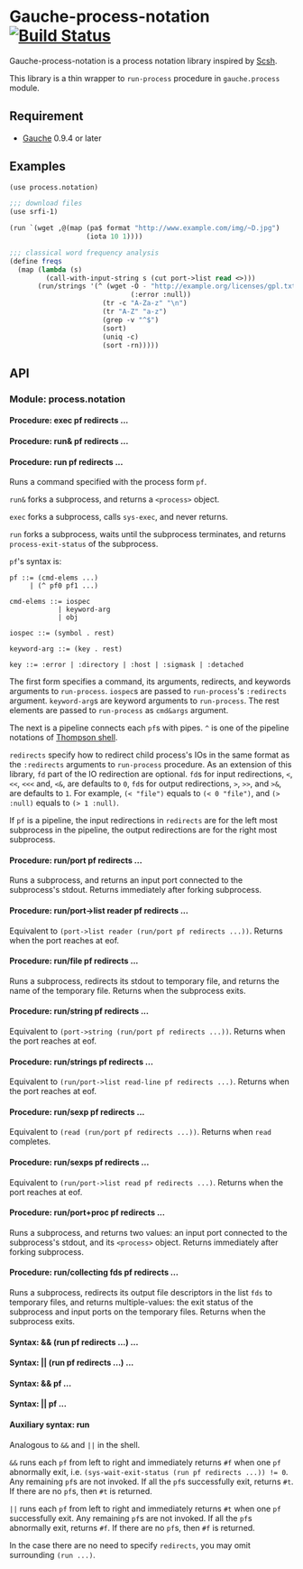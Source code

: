 # Gauche-process-notation [![Build Status](https://travis-ci.org/leque/Gauche-process-notation.svg?branch=master)](https://travis-ci.org/leque/Gauche-process-notation)
Gauche-process-notation is a process notation library inspired by
[Scsh](http://www.scsh.net/).

This library is a thin wrapper to `run-process` procedure in
`gauche.process` module.

## Requirement

* [Gauche](http://practical-scheme.net/gauche/) 0.9.4 or later

## Examples

```scheme
(use process.notation)

;;; download files
(use srfi-1)

(run `(wget ,@(map (pa$ format "http://www.example.com/img/~D.jpg")
                   (iota 10 1))))

;;; classical word frequency analysis
(define freqs
  (map (lambda (s)
         (call-with-input-string s (cut port->list read <>)))
       (run/strings '(^ (wget -O - "http://example.org/licenses/gpl.txt"
                              (:error :null))
                       (tr -c "A-Za-z" "\n")
                       (tr "A-Z" "a-z")
                       (grep -v "^$")
                       (sort)
                       (uniq -c)
                       (sort -rn)))))
```

## API
### Module: process.notation
#### Procedure: exec pf redirects ...
#### Procedure: run& pf redirects ...
#### Procedure: run pf redirects ...

Runs a command specified with the process form `pf`.

`run&` forks a subprocess, and returns a `<process>` object.

`exec` forks a subprocess, calls `sys-exec`, and never returns.

`run` forks a subprocess, waits until the subprocess terminates,
and returns `process-exit-status` of the subprocess.

`pf`'s syntax is:

```
pf ::= (cmd-elems ...)
     | (^ pf0 pf1 ...)

cmd-elems ::= iospec
            | keyword-arg
            | obj

iospec ::= (symbol . rest)

keyword-arg ::= (key . rest)

key ::= :error | :directory | :host | :sigmask | :detached
```

The first form specifies a command, its arguments, redirects, and
keywords arguments to `run-process`. `iospec`s are
passed to `run-process`'s `:redirects` argument.
`keyword-arg`s are keyword arguments to `run-process`.
The rest elements are passed to `run-process` as `cmd&args` argument.

The next is a pipeline connects each `pf`s with pipes.
`^` is one of the pipeline notations of
[Thompson shell](http://en.wikipedia.org/wiki/Thompson_shell).

`redirects` specify how to redirect child process's IOs in the same format
as the `:redirects` arguments to `run-process` procedure.
As an extension of this library, `fd` part of the IO redirection are optional.
`fd`s for input redirections, `<`, `<<`, `<<<` and, `<&`, are defaults to `0`,
`fd`s for output redirections, `>`, `>>`, and `>&`, are defaults to `1`.
For example, `(< "file")` equals to `(< 0 "file")`, and
`(> :null)` equals to `(> 1 :null)`.

If `pf` is a pipeline, the input redirections in `redirects` are
for the left most subprocess in the pipeline,
the output redirections are for the right most subprocess.

#### Procedure: run/port pf redirects ...
Runs a subprocess, and returns an input port connected to
the subprocess's stdout.
Returns immediately after forking subprocess.

#### Procedure: run/port->list reader pf redirects ...
Equivalent to `(port->list reader (run/port pf redirects ...))`.
Returns when the port reaches at eof.

#### Procedure: run/file pf redirects ...
Runs a subprocess, redirects its stdout to temporary file,
and returns the name of the temporary file.
Returns when the subprocess exits.

#### Procedure: run/string pf redirects ...
Equivalent to `(port->string (run/port pf redirects ...))`.
Returns when the port reaches at eof.

#### Procedure: run/strings pf redirects ...
Equivalent to `(run/port->list read-line pf redirects ...)`.
Returns when the port reaches at eof.

#### Procedure: run/sexp pf redirects ...
Equivalent to `(read (run/port pf redirects ...))`.
Returns when `read` completes.

#### Procedure: run/sexps pf redirects ...
Equivalent to `(run/port->list read pf redirects ...)`.
Returns when the port reaches at eof.

#### Procedure: run/port+proc pf redirects ...
Runs a subprocess, and returns two values: an input port connected to
the subprocess's stdout, and its `<process>` object.
Returns immediately after forking subprocess.

#### Procedure: run/collecting fds pf redirects ...
Runs a subprocess, redirects its output file descriptors in the list `fds` to
temporary files, and returns multiple-values:
the exit status of the subprocess and input ports on the temporary files.
Returns when the subprocess exits.

#### Syntax: && (run pf redirects ...) ...
#### Syntax: || (run pf redirects ...) ...
#### Syntax: && pf ...
#### Syntax: || pf ...
#### Auxiliary syntax: run
Analogous to `&&` and `||` in the shell.

`&&` runs each `pf` from left to right and immediately returns `#f`
when one `pf` abnormally exit,
i.e. `(sys-wait-exit-status (run pf redirects ...)) != 0`.
Any remaining `pf`s are not invoked.
If all the `pf`s successfully exit, returns `#t`.
If there are no `pf`s, then `#t` is returned.

`||` runs each `pf` from left to right and immediately returns `#t`
when one `pf` successfully exit.
Any remaining `pf`s are not invoked.
If all the `pf`s abnormally exit, returns `#f`.
If there are no `pf`s, then `#f` is returned.

In the case there are no need to specify `redirects`,
you may omit surrounding `(run ...)`.
